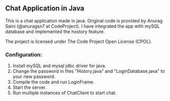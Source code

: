 ## Chat Application in Java

This is a chat application made in java. Original code is provided by Anurag Saini (@anuragsn7 at CodeProject). 
I have integrated the app with mySQL database and implemented the hostory feature.

The project is licensed under The Code Project Open License (CPOL).

### Configuration:

1) Install mySQL and mysql jdbc driver for java.
2) Change the password in files "History.java" and "LoginDatabase.java" to your new password.
3) Compile the code and run LoginFrame.
4) Start the server.
5) Run multiple instances of ChatClient to start chat.
